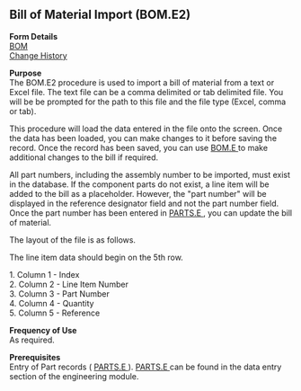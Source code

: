 ##  Bill of Material Import (BOM.E2)

<PageHeader />

**Form Details**  
[ BOM ](BOM-E2-1/README.md)   
[ Change History ](BOM-E2-2/README.md)   

**Purpose**  
The BOM.E2 procedure is used to import a bill of material from a text or Excel
file. The text file can be a comma delimited or tab delimited file. You will
be be prompted for the path to this file and the file type (Excel, comma or
tab).  
  
This procedure will load the data entered in the file onto the screen. Once the data has been loaded, you can make changes to it before saving the record. Once the record has been saved, you can use [ BOM.E ](../BOM-E/README.md) to make additional changes to the bill if required.   
  
All part numbers, including the assembly number to be imported, must exist in the database. If the component parts do not exist, a line item will be added to the bill as a placeholder. However, the "part number" will be displayed in the reference designator field and not the part number field. Once the part number has been entered in [ PARTS.E ](../PARTS-E/README.md) , you can update the bill of material.   
  
  
The layout of the file is as follows.  
  
The line item data should begin on the 5th row.  
  
1\. Column 1 - Index  
2\. Column 2 - Line Item Number  
3\. Column 3 - Part Number  
4\. Column 4 - Quantity  
5\. Column 5 - Reference

**Frequency of Use**  
As required.

**Prerequisites**  
Entry of Part records ( [ PARTS.E ](../PARTS-E/README.md) ). [ PARTS.E ](../PARTS-E/README.md) can be found in the data entry section of the engineering module. 

<badge text= "Version 8.10.57" vertical="middle" />

<PageFooter />